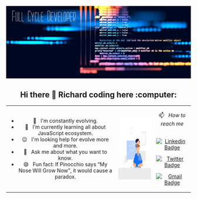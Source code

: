 <img src="https://raw.githubusercontent.com/RichardPinheiro/RichardPinheiro/master/full-cycle-developer.jpg">



<h2 style="text-align: center;"> Hi there 👋 Richard coding here :computer:</h2>

<table boder="0" style="border: 0">
<tr  style="text-align: center; border: 0">
<td  style="text-align: center; border: 0">

- 🚀  &nbsp; I'm constantly evolving.
- 🌱  &nbsp; I’m currently learning all about JavaScript ecosystem.
- :wink:  &nbsp; I'm looking help for evolve more and more.
- 💬  &nbsp; Ask me about what you want to know.
- 😄  &nbsp; Fun fact: If Pinocchio says “My Nose Will Grow Now”, it would cause a paradox.
      
</td  style="text-align: center; border: 0">
<td>

<img width="auto" height="170px" src="https://raw.githubusercontent.com/RichardPinheiro/RichardPinheiro/master/developer2.gif">

</td>



<td>

📫  &nbsp; *How to reach me*
</br>
</br>

[![Linkedin Badge](https://img.shields.io/badge/-RichardPinhelro-blue?style=flat-square&logo=Linkedin&logoColor=white&link=https://www.linkedin.com/in/richard-pinheiro-56b99397/)](https://www.linkedin.com/in/richard-pinheiro-56b99397/)

[![Twitter Badge](https://img.shields.io/badge/-@RichardPinhelro-1ca0f1?style=flat-square&labelColor=1ca0f1&logo=twitter&logoColor=white&link=https://twitter.com/RichardPInhelro)](https://twitter.com/RichardPInhelro) 

[![Gmail Badge](https://img.shields.io/badge/-richardpinheiro1992@gmail.com-c14438?style=flat-square&logo=Gmail&logoColor=white&link=mailto:richardpinheiro1992@gmail.com)](mailto:richardpinheiro1992@gmail.com)

</td>

</tr>
</table>
